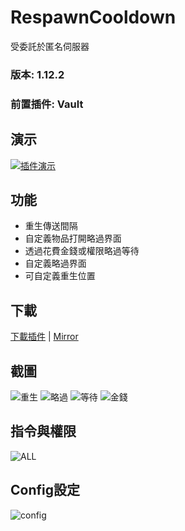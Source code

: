 # RespawnCooldown
受委託於匿名伺服器

### 版本: 1.12.2

### 前置插件: Vault

## 演示
[![插件演示](https://img.youtube.com/vi/VnkZMglY6Lk/0.jpg)](https://www.youtube.com/watch?v=VnkZMglY6Lk)

## 功能
  - 重生傳送間隔
  - 自定義物品打開略過界面
  - 透過花費金錢或權限略過等待
  - 自定義略過界面
  - 可自定義重生位置

## 下載
[下載插件](http://ceesty.com/wZzx2p) | [Mirror](http://www.mediafire.com/file/bobbux49b60c2pl/RespawnCooldown.jar/file)

## 截圖
  ![重生](https://media.discordapp.net/attachments/501029399970447390/501820319640584192/c7113f0dfaa91465ebb68d1cddfe2fd7.png)
  ![略過](https://media.discordapp.net/attachments/501029399970447390/501819870955175936/unknown.png)
  ![等待](https://media.discordapp.net/attachments/501029399970447390/501820347251687435/d8153f11f60b93e643bd715808a3a324.png)
  ![金錢](https://media.discordapp.net/attachments/501029399970447390/501820377249611787/6dfb567b1daaa884aeda2c6de6c7fd28.png)
  
## 指令與權限
  ![ALL](https://i.gyazo.com/343f798119e4df42430de5987f15ea79.png)
  
## Config設定
  ![config](https://i.gyazo.com/8e52fd18d297d48629f500808c332556.png)


